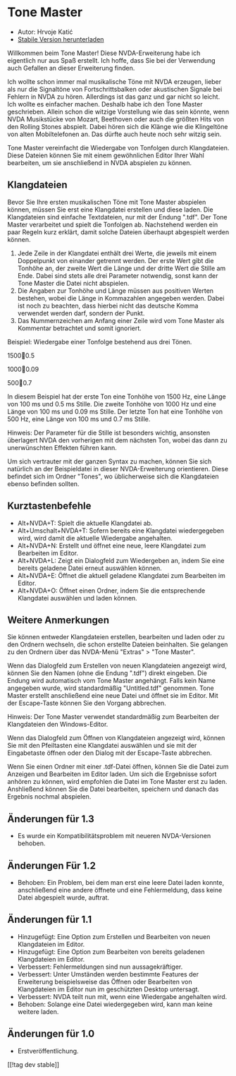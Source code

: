 # Tone Master #

* Autor: Hrvoje Katić
* [Stabile Version herunterladen][1]

Willkommen beim Tone Master! Diese NVDA-Erweiterung habe ich eigentlich nur
aus Spaß erstellt. Ich hoffe, dass Sie bei der Verwendung auch Gefallen an
dieser Erweiterung finden.

Ich wollte schon immer mal musikalische Töne mit NVDA erzeugen, lieber als
nur die Signaltöne von Fortschrittsbalken oder akustischen Signale bei
Fehlern in NVDA zu hören. Allerdings ist das ganz und gar nicht so
leicht. Ich wollte es einfacher machen. Deshalb habe ich den Tone Master
geschrieben. Allein schon die witzige Vorstellung wie das sein könnte, wenn
NVDA Musikstücke von Mozart, Beethoven oder auch die größten Hits von den
Rolling Stones abspielt. Dabei hören sich die Klänge wie die Klingeltöne von
alten Mobiltelefonen an. Das dürfte auch heute noch sehr witzig sein.

Tone Master vereinfacht die Wiedergabe von Tonfolgen durch
Klangdateien. Diese Dateien können Sie mit einem gewöhnlichen Editor Ihrer
Wahl bearbeiten, um sie anschließend in NVDA abspielen zu können.

## Klangdateien

Bevor Sie Ihre ersten musikalischen Töne mit Tone Master abspielen können,
müssen Sie erst eine Klangdatei erstellen und diese laden. Die Klangdateien
sind einfache Textdateien, nur mit der Endung ".tdf". Der Tone Master
verarbeitet und spielt die Tonfolgen ab. Nachstehend werden ein paar Regeln
kurz erklärt, damit solche Dateien überhaupt abgespielt werden können.

1. Jede Zeile in der Klangdatei enthält drei Werte, die jeweils mit einem
   Doppelpunkt von einander getrennt werden. Der erste Wert gibt die Tonhöhe
   an, der zweite Wert die Länge und der dritte Wert die Stille am
   Ende. Dabei sind stets alle drei Parameter notwendig, sonst kann der Tone
   Master die Datei nicht abspielen.
2. Die Angaben zur Tonhöhe und Länge müssen aus positiven Werten bestehen,
   wobei die Länge in Kommazahlen angegeben werden. Dabei ist noch zu
   beachten, dass hierbei nicht das deutsche Komma verwendet werden darf,
   sondern der Punkt.
3. Das Nummernzeichen am Anfang einer Zeile wird vom Tone Master als
   Kommentar betrachtet und somit ignoriert.

Beispiel: Wiedergabe einer Tonfolge bestehend aus drei Tönen.

1500:100:0.5

1000:100:0.09

500:100:0.7

In diesem Beispiel hat der erste Ton eine Tonhöhe von 1500 Hz, eine Länge
von 100 ms und 0.5 ms Stille. Die zweite Tonhöhe von 1000 Hz und eine Länge
von 100 ms und 0.09 ms Stille. Der letzte Ton hat eine Tonhöhe von 500 Hz,
eine Länge von 100 ms und 0.7 ms Stille.

Hinweis: Der Parameter für die Stille ist besonders wichtig, ansonsten
überlagert NVDA  den vorherigen mit dem nächsten Ton, wobei das dann zu
unerwünschten Effekten führen kann.

Um sich vertrauter mit der ganzen Syntax zu machen, können Sie sich
natürlich an der Beispieldatei in dieser NVDA-Erweiterung orientieren. Diese
befindet sich im Ordner "Tones", wo üblicherweise sich die Klangdateien
ebenso befinden sollten.

## Kurztastenbefehle

* Alt+NVDA+T: Spielt die aktuelle Klangdatei ab.
* Alt+Umschalt+NVDA+T: Sofern bereits eine Klangdatei wiedergegeben wird,
  wird damit die aktuelle Wiedergabe angehalten.
* Alt+NVDA+N: Erstellt und öffnet eine neue, leere Klangdatei zum Bearbeiten
  im Editor.
* Alt+NVDA+L: Zeigt ein Dialogfeld zum Wiedergeben an, indem Sie eine
  bereits geladene Datei erneut auswählen können.
* Alt+NVDA+E: Öffnet die aktuell geladene Klangdatei zum Bearbeiten im
  Editor.
* Alt+NVDA+O: Öffnet einen Ordner, indem Sie die entsprechende Klangdatei
  auswählen und laden können.

## Weitere Anmerkungen

Sie können entweder Klangdateien erstellen, bearbeiten und laden oder zu den
Ordnern wechseln, die schon erstellte Dateien beinhalten. Sie gelangen zu
den Ordnern über das NVDA-Menü "Extras" > "Tone Master".

Wenn das Dialogfeld zum Erstellen von neuen Klangdateien angezeigt wird,
können Sie den Namen (ohne die Endung ".tdf") direkt eingeben. Die Endung
wird automatisch vom Tone Master angehängt. Falls kein Name angegeben wurde,
wird standardmäßig "Untitled.tdf" genommen. Tone Master erstellt
anschließend eine neue Datei und öffnet sie im Editor. Mit der Escape-Taste
können Sie den Vorgang abbrechen.

Hinweis: Der Tone Master verwendet standardmäßig zum Bearbeiten der
Klangdateien den Windows-Editor.

Wenn das Dialogfeld zum Öffnen von Klangdateien angezeigt wird, können Sie
mit den Pfeiltasten eine Klangdatei auswählen und sie mit der Eingabetaste
öffnen oder den Dialog mit der Escape-Taste abbrechen.

Wenn Sie einen Ordner mit einer .tdf-Datei öffnen, können Sie die Datei zum
Anzeigen und Bearbeiten im Editor laden. Um sich die Ergebnisse sofort
anhören zu können, wird empfohlen die Datei im Tone Master erst zu
laden. Anshließend können Sie die Datei bearbeiten, speichern und danach das
Ergebnis nochmal abspielen.

## Änderungen für 1.3

* Es wurde ein Kompatibilitätsproblem mit neueren NVDA-Versionen behoben.

## Änderungen Für 1.2

* Behoben: Ein Problem, bei dem man erst eine leere Datei laden konnte,
  anschließend eine andere öffnete und eine Fehlermeldung, dass keine Datei
  abgespielt wurde, auftrat.

## Änderungen für 1.1

* Hinzugefügt: Eine Option zum Erstellen und Bearbeiten von neuen
  Klangdateien im Editor.
* Hinzugefügt: Eine Option zum Bearbeiten von bereits geladenen Klangdateien
  im Editor.
* Verbessert: Fehlermeldungen sind nun aussagekräftiger.
* Verbessert: Unter Umständen werden bestimmte Features der Erweiterung
  beispielsweise das Öffnen oder Bearbeiten von Klangdateien im Editor nun
  im geschützten Desktop untersagt.
* Verbessert: NVDA teilt nun mit, wenn eine Wiedergabe angehalten wird.
* Behoben: Solange eine Datei wiedergegeben wird, kann man keine weitere
  laden.

## Änderungen für 1.0

* Erstveröffentlichung.

[[!tag dev stable]]

[1]: https://addons.nvda-project.org/files/get.php?file=tmast
